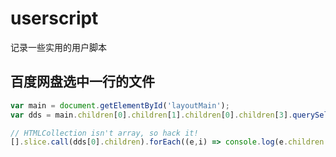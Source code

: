 # userscript

记录一些实用的用户脚本

## 百度网盘选中一行的文件

```js
var main = document.getElementById('layoutMain');
var dds = main.children[0].children[1].children[0].children[3].querySelectorAll('dd.g-clearfix');

// HTMLCollection isn't array, so hack it!
[].slice.call(dds[0].children).forEach((e,i) => console.log(e.children[2].click()));
```
